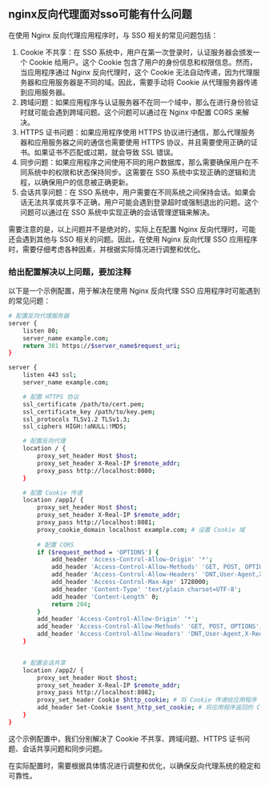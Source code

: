 ## nginx反向代理面对sso可能有什么问题

在使用 Nginx 反向代理应用程序时，与 SSO 相关的常见问题包括：

1.  Cookie 不共享：在 SSO 系统中，用户在第一次登录时，认证服务器会颁发一个 Cookie 给用户。这个 Cookie 包含了用户的身份信息和权限信息。然而，当应用程序通过 Nginx 反向代理时，这个 Cookie 无法自动传递，因为代理服务器和应用服务器是不同的域。因此，需要手动将 Cookie 从代理服务器传递到应用服务器。
2.  跨域问题：如果应用程序与认证服务器不在同一个域中，那么在进行身份验证时就可能会遇到跨域问题。这个问题可以通过在 Nginx 中配置 CORS 来解决。
3.  HTTPS 证书问题：如果应用程序使用 HTTPS 协议进行通信，那么代理服务器和应用服务器之间的通信也需要使用 HTTPS 协议，并且需要使用正确的证书。如果证书不匹配或过期，就会导致 SSL 错误。
4.  同步问题：如果应用程序之间使用不同的用户数据库，那么需要确保用户在不同系统中的权限和状态保持同步。这需要在 SSO 系统中实现正确的逻辑和流程，以确保用户的信息被正确更新。
5.  会话共享问题：在 SSO 系统中，用户需要在不同系统之间保持会话。如果会话无法共享或共享不正确，用户可能会遇到登录超时或强制退出的问题。这个问题可以通过在 SSO 系统中实现正确的会话管理逻辑来解决。

需要注意的是，以上问题并不是绝对的，实际上在配置 Nginx 反向代理时，可能还会遇到其他与 SSO 相关的问题。因此，在使用 Nginx 反向代理 SSO 应用程序时，需要仔细考虑各种因素，并根据实际情况进行调整和优化。



### 给出配置解决以上问题，要加注释

以下是一个示例配置，用于解决在使用 Nginx 反向代理 SSO 应用程序时可能遇到的常见问题：

```bash
# 配置反向代理服务器
server {
    listen 80;
    server_name example.com;
    return 301 https://$server_name$request_uri;
}

server {
    listen 443 ssl;
    server_name example.com;

    # 配置 HTTPS 协议
    ssl_certificate /path/to/cert.pem;
    ssl_certificate_key /path/to/key.pem;
    ssl_protocols TLSv1.2 TLSv1.3;
    ssl_ciphers HIGH:!aNULL:!MD5;

    # 配置反向代理
    location / {
        proxy_set_header Host $host;
        proxy_set_header X-Real-IP $remote_addr;
        proxy_pass http://localhost:8080;
    }

    # 配置 Cookie 传递
    location /app1/ {
        proxy_set_header Host $host;
        proxy_set_header X-Real-IP $remote_addr;
        proxy_pass http://localhost:8081;
        proxy_cookie_domain localhost example.com; # 设置 Cookie 域
        
        # 配置 CORS
        if ($request_method = 'OPTIONS') {
            add_header 'Access-Control-Allow-Origin' '*';
            add_header 'Access-Control-Allow-Methods' 'GET, POST, OPTIONS';
            add_header 'Access-Control-Allow-Headers' 'DNT,User-Agent,X-Requested-With,If-Modified-Since,Cache-Control,Content-Type,Range';
            add_header 'Access-Control-Max-Age' 1728000;
            add_header 'Content-Type' 'text/plain charset=UTF-8';
            add_header 'Content-Length' 0;
            return 204;
        }
        add_header 'Access-Control-Allow-Origin' '*';
        add_header 'Access-Control-Allow-Methods' 'GET, POST, OPTIONS';
        add_header 'Access-Control-Allow-Headers' 'DNT,User-Agent,X-Requested-With,If-Modified-Since,Cache-Control,Content-Type,Range';
    }


    # 配置会话共享
    location /app2/ {
        proxy_set_header Host $host;
        proxy_set_header X-Real-IP $remote_addr;
        proxy_pass http://localhost:8082;
        proxy_set_header Cookie $http_cookie; # 将 Cookie 传递给应用程序
        add_header Set-Cookie $sent_http_set_cookie; # 将应用程序返回的 Cookie 传递给客户端
    }
}

```

这个示例配置中，我们分别解决了 Cookie 不共享、跨域问题、HTTPS 证书问题、会话共享问题和同步问题。

在实际配置时，需要根据具体情况进行调整和优化，以确保反向代理系统的稳定和可靠性。
